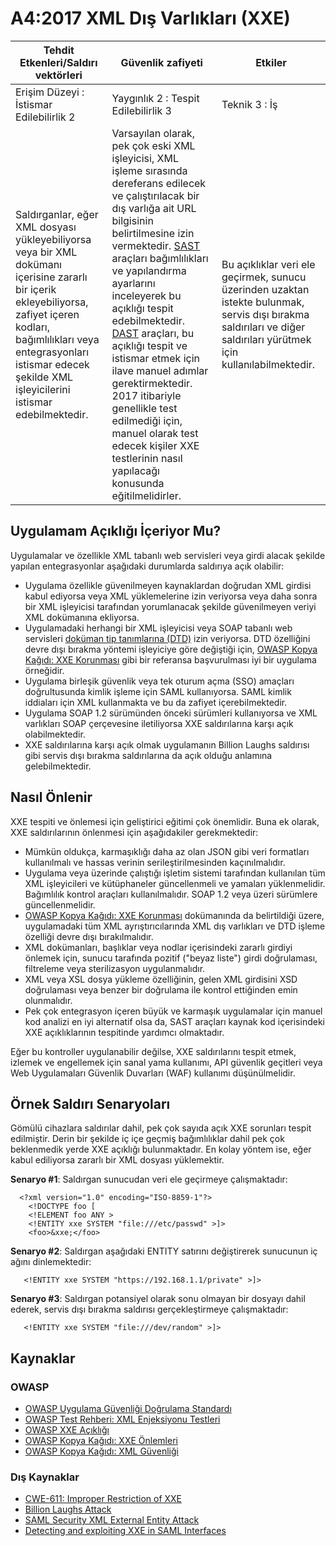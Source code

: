 # A4:2017 XML Dış Varlıkları (XXE)

| Tehdit Etkenleri/Saldırı vektörleri | Güvenlik zafiyeti           | Etkiler               |
| -- | -- | -- |
| Erişim Düzeyi : İstismar Edilebilirlik 2 | Yaygınlık 2 : Tespit Edilebilirlik 3 | Teknik 3 : İş |
| Saldırganlar, eğer XML dosyası yükleyebiliyorsa veya bir XML dokümanı içerisine zararlı bir içerik ekleyebiliyorsa, zafiyet içeren kodları, bağımlılıkları veya entegrasyonları istismar edecek şekilde XML işleyicilerini istismar edebilmektedir. | Varsayılan olarak, pek çok eski XML işleyicisi, XML işleme sırasında dereferans edilecek ve çalıştırılacak bir dış varlığa ait URL bilgisinin belirtilmesine izin vermektedir. [SAST](https://owasp.org/www-community/Source_Code_Analysis_Tools) araçları bağımlılıkları ve yapılandırma ayarlarını inceleyerek bu açıklığı tespit edebilmektedir. [DAST](https://owasp.org/www-community/Vulnerability_Scanning_Tools) araçları, bu açıklığı tespit ve istismar etmek için ilave manuel adımlar gerektirmektedir. 2017 itibariyle genellikle test edilmediği için, manuel olarak test edecek kişiler XXE testlerinin nasıl yapılacağı konusunda eğitilmelidirler. | Bu açıklıklar veri ele geçirmek, sunucu üzerinden uzaktan istekte bulunmak, servis dışı bırakma saldırıları ve diğer saldırıları yürütmek için kullanılabilmektedir. |

## Uygulamam Açıklığı İçeriyor Mu?

Uygulamalar ve özellikle XML tabanlı web servisleri veya girdi alacak şekilde yapılan entegrasyonlar aşağıdaki durumlarda saldırıya açık olabilir:

- Uygulama özellikle güvenilmeyen kaynaklardan doğrudan XML girdisi kabul ediyorsa veya XML yüklemelerine izin veriyorsa veya daha sonra bir XML işleyicisi tarafından yorumlanacak şekilde güvenilmeyen veriyi XML dokümanına ekliyorsa.
- Uygulamadaki herhangi bir XML işleyicisi veya SOAP tabanlı web servisleri [doküman tip tanımlarına (DTD)](https://en.wikipedia.org/wiki/Document_type_definition) izin veriyorsa. DTD özelliğini devre dışı bırakma yöntemi işleyiciye göre değiştiği için, [OWASP Kopya Kağıdı: XXE Korunması](https://cheatsheetseries.owasp.org/cheatsheets/XML_External_Entity_Prevention_Cheat_Sheet.html) gibi bir referansa başvurulması iyi bir uygulama örneğidir.
- Uygulama birleşik güvenlik veya tek oturum açma (SSO) amaçları doğrultusunda kimlik işleme için SAML kullanıyorsa. SAML kimlik iddiaları için XML kullanmakta ve bu da zafiyet içerebilmektedir.
- Uygulama SOAP 1.2 sürümünden önceki sürümleri kullanıyorsa ve XML varlıkları SOAP çerçevesine iletiliyorsa XXE saldırılarına karşı açık olabilmektedir.
- XXE saldırılarına karşı açık olmak uygulamanın Billion Laughs saldırısı gibi servis dışı bırakma saldırılarına da açık olduğu anlamına gelebilmektedir.

## Nasıl Önlenir

XXE tespiti ve önlemesi için geliştirici eğitimi çok önemlidir. Buna ek olarak, XXE saldırılarının önlenmesi için aşağıdakiler gerekmektedir:

- Mümkün oldukça, karmaşıklığı daha az olan JSON gibi veri formatları kullanılmalı ve hassas verinin serileştirilmesinden kaçınılmalıdır.
- Uygulama veya üzerinde çalıştığı işletim sistemi tarafından kullanılan tüm XML işleyicileri ve kütüphaneler güncellenmeli ve yamaları yüklenmelidir. Bağımlılık kontrol araçları kullanılmalıdır. SOAP 1.2 veya üzeri sürümlere güncellenmelidir.
- [OWASP Kopya Kağıdı: XXE Korunması](https://cheatsheetseries.owasp.org/cheatsheets/XML_External_Entity_Prevention_Cheat_Sheet.html) dokümanında da belirtildiği üzere, uygulamadaki tüm XML ayrıştırıcılarında XML dış varlıkları ve DTD işleme özelliği devre dışı bırakılmalıdır.
- XML dokümanları, başlıklar veya nodlar içerisindeki zararlı girdiyi önlemek için, sunucu tarafında pozitif ("beyaz liste") girdi doğrulaması, filtreleme veya sterilizasyon uygulanmalıdır.
- XML veya XSL dosya yükleme özelliğinin, gelen XML girdisini XSD doğrulaması veya benzer bir doğrulama ile kontrol ettiğinden emin olunmalıdır.
- Pek çok entegrasyon içeren büyük ve karmaşık uygulamalar için manuel kod analizi en iyi alternatif olsa da, SAST araçları kaynak kod içerisindeki XXE açıklıklarının tespitinde yardımcı olmaktadır.

Eğer bu kontroller uygulanabilir değilse, XXE saldırılarını tespit etmek, izlemek ve engellemek için sanal yama kullanımı, API güvenlik geçitleri veya Web Uygulamaları Güvenlik Duvarları (WAF) kullanımı düşünülmelidir.

## Örnek Saldırı Senaryoları

Gömülü cihazlara saldırılar dahil, pek çok sayıda açık XXE sorunları tespit edilmiştir. Derin bir şekilde iç içe geçmiş bağımlılıklar dahil pek çok beklenmedik yerde XXE açıklığı bulunmaktadır. En kolay yöntem ise, eğer kabul ediliyorsa zararlı bir XML dosyası yüklemektir.

**Senaryo #1**: Saldırgan sunucudan veri ele geçirmeye çalışmaktadır:

```
  <?xml version="1.0" encoding="ISO-8859-1"?>
    <!DOCTYPE foo [
    <!ELEMENT foo ANY >
    <!ENTITY xxe SYSTEM "file:///etc/passwd" >]>
    <foo>&xxe;</foo>
```

**Senaryo #2**: Saldırgan aşağıdaki ENTITY satırını değiştirerek sunucunun iç ağını dinlemektedir:

```
   <!ENTITY xxe SYSTEM "https://192.168.1.1/private" >]>
```

**Senaryo #3**: Saldırgan potansiyel olarak sonu olmayan bir dosyayı dahil ederek, servis dışı bırakma saldırısı gerçekleştirmeye çalışmaktadır:

```
   <!ENTITY xxe SYSTEM "file:///dev/random" >]>
```

## Kaynaklar

### OWASP

- [OWASP Uygulama Güvenliği Doğrulama Standardı](https://github.com/OWASP/ASVS/blob/v4.0.2/4.0/en/0x11-V2-Authentication.md)
- [OWASP Test Rehberi: XML Enjeksiyonu Testleri](https://owasp.org/www-project-web-security-testing-guide/latest/4-Web_Application_Security_Testing/07-Input_Validation_Testing/07-Testing_for_XML_Injection)
- [OWASP XXE Açıklığı](https://owasp.org/www-community/vulnerabilities/XML_External_Entity_(XXE)_Processing)
- [OWASP Kopya Kağıdı: XXE Önlemleri](https://cheatsheetseries.owasp.org/cheatsheets/XML_External_Entity_Prevention_Cheat_Sheet.html)
- [OWASP Kopya Kağıdı: XML Güvenliği](https://cheatsheetseries.owasp.org/cheatsheets/XML_Security_Cheat_Sheet.html)

### Dış Kaynaklar

- [CWE-611: Improper Restriction of XXE](https://cwe.mitre.org/data/definitions/611.html)
- [Billion Laughs Attack](https://en.wikipedia.org/wiki/Billion_laughs_attack)
- [SAML Security XML External Entity Attack](https://secretsofappsecurity.blogspot.tw/2017/01/saml-security-xml-external-entity-attack.html)
- [Detecting and exploiting XXE in SAML Interfaces](https://web-in-security.blogspot.tw/2014/11/detecting-and-exploiting-xxe-in-saml.html)
